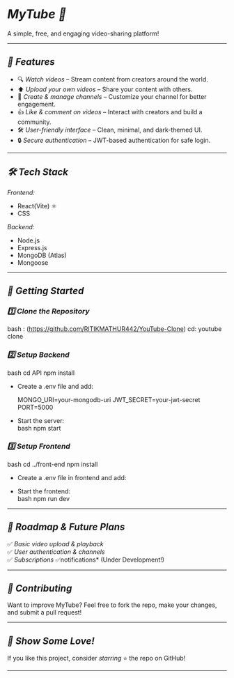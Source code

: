 # *MyTube 🎥*  
A simple, free, and engaging video-sharing platform!    

---

## *📌 Features*  
- 🔍 *Watch videos* – Stream content from creators around the world.  
- ⬆️ *Upload your own videos* – Share your content with others.  
- 🎨 *Create & manage channels* – Customize your channel for better engagement.  
- 👍 *Like & comment on videos* – Interact with creators and build a community.  
- 🛠️ *User-friendly interface* – Clean, minimal, and dark-themed UI.  
- 🔒 *Secure authentication* – JWT-based authentication for safe login.  

---

## *🛠️ Tech Stack*  
*Frontend:*  
- React(Vite) ⚛️  
-  CSS  

*Backend:*  
- Node.js  
- Express.js  
- MongoDB (Atlas)  
- Mongoose   

---

## *🚀 Getting Started*  

### *1️⃣ Clone the Repository*  
bash : (https://github.com/RITIKMATHUR442/YouTube-Clone)
cd: youtube clone


### *2️⃣ Setup Backend*  
bash
cd API
npm install

- Create a .env file and add:  
  
  MONGO_URI=your-mongodb-uri
  JWT_SECRET=your-jwt-secret
  PORT=5000
  
- Start the server:  
  bash
  npm start
  

### *3️⃣ Setup Frontend*  
bash
cd ../front-end
npm install

- Create a .env file in frontend and add:  
  
  
- Start the frontend:  
  bash
  npm run dev
  

---

## *📢 Roadmap & Future Plans*  
✅ *Basic video upload & playback*  
✅ *User authentication & channels*  
✅ *Subscriptions*
✅notifications* (Under Development!)    

---

## *🙌 Contributing*  
Want to improve MyTube? Feel free to fork the repo, make your changes, and submit a pull request!  

---

## *🌟 Show Some Love!*  
If you like this project, consider *starring* ⭐ the repo on GitHub!  

---

